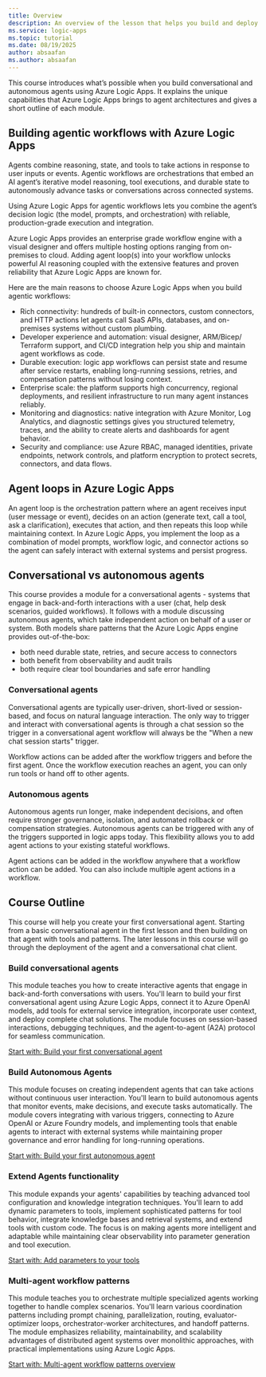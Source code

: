 ```yaml
---
title: Overview
description: An overview of the lesson that helps you build and deploy Agents in Azure Logic Apps.
ms.service: logic-apps
ms.topic: tutorial
ms.date: 08/19/2025
author: absaafan
ms.author: absaafan
---
```


This course introduces what’s possible when you build conversational and autonomous agents using Azure Logic Apps. It explains the unique capabilities that Azure Logic Apps brings to agent architectures and gives a short outline of each module.

## Building agentic workflows with Azure Logic Apps

Agents combine reasoning, state, and tools to take actions in response to user inputs or events. Agentic workflows are orchestrations that embed an AI agent’s iterative model reasoning, tool executions, and durable state to autonomously advance tasks or conversations across connected systems.

Using Azure Logic Apps for agentic workflows lets you combine the agent’s decision logic (the model, prompts, and orchestration) with reliable, production-grade execution and integration.

Azure Logic Apps provides an enterprise grade workflow engine with a visual designer and offers multiple hosting options ranging from on-premises to cloud. Adding agent loop(s) into your workflow unlocks powerful AI reasoning coupled with the extensive features and proven reliability that Azure Logic Apps are known for.

Here are the main reasons to choose Azure Logic Apps when you build agentic workflows:

- Rich connectivity: hundreds of built-in connectors, custom connectors, and HTTP actions let agents call SaaS APIs, databases, and on-premises systems without custom plumbing.
- Developer experience and automation: visual designer, ARM/Bicep/ Terraform support, and CI/CD integration help you ship and maintain agent workflows as code.
- Durable execution: logic app workflows can persist state and resume after service restarts, enabling long-running sessions, retries, and compensation patterns without losing context.
- Enterprise scale: the platform supports high concurrency, regional deployments, and resilient infrastructure to run many agent instances reliably.
- Monitoring and diagnostics: native integration with Azure Monitor, Log Analytics, and diagnostic settings gives you structured telemetry, traces, and the ability to create alerts and dashboards for agent behavior.
- Security and compliance: use Azure RBAC, managed identities, private endpoints, network controls, and platform encryption to protect secrets, connectors, and data flows.

## Agent loops in Azure Logic Apps

An agent loop is the orchestration pattern where an agent receives input (user message or event), decides on an action (generate text, call a tool, ask a clarification), executes that action, and then repeats this loop while maintaining context. In Azure Logic Apps, you implement the loop as a combination of model prompts, workflow logic, and connector actions so the agent can safely interact with external systems and persist progress.

## Conversational vs autonomous agents

This course provides a module for a conversational agents - systems that engage in back-and-forth interactions with a user (chat, help desk scenarios, guided workflows). It follows with a module discussing autonomous agents, which take independent action on behalf of a user or system. Both models share patterns that the Azure Logic Apps engine provides out-of-the-box:

- both need durable state, retries, and secure access to connectors
- both benefit from observability and audit trails
- both require clear tool boundaries and safe error handling

### Conversational agents

Conversational agents are typically user-driven, short-lived or session-based, and focus on natural language interaction.
The only way to trigger and interact with conversational agents is through a chat session so the trigger in a conversational agent workflow will always be the "When a new chat session starts" trigger.

Workflow actions can be added after the workflow triggers and before the first agent. Once the workflow execution reaches an agent, you can only run tools or hand off to other agents.

### Autonomous agents

Autonomous agents run longer, make independent decisions, and often require stronger governance, isolation, and automated rollback or compensation strategies. Autonomous agents can be triggered with any of the triggers supported in logic apps today. This flexibility allows you to add agent actions to your existing stateful workflows.

Agent actions can be added in the workflow anywhere that a workflow action can be added. You can also include multiple agent actions in a workflow.

## Course Outline

This course will help you create your first conversational agent. Starting from a basic conversational agent in the first lesson and then building on that agent with tools and patterns. The later lessons in this course will go through the deployment of the agent and a conversational chat client.

### Build conversational agents

This module teaches you how to create interactive agents that engage in back-and-forth conversations with users. You'll learn to build your first conversational agent using Azure Logic Apps, connect it to Azure OpenAI models, add tools for external service integration, incorporate user context, and deploy complete chat solutions. The module focuses on session-based interactions, debugging techniques, and the agent-to-agent (A2A) protocol for seamless communication.

[Start with: Build your first conversational agent](02_build_conversational_agents/01-create-first-conversational-agent.md)

### Build Autonomous Agents

This module focuses on creating independent agents that can take actions without continuous user interaction. You'll learn to build autonomous agents that monitor events, make decisions, and execute tasks automatically. The module covers integrating with various triggers, connecting to Azure OpenAI or Azure Foundry models, and implementing tools that enable agents to interact with external systems while maintaining proper governance and error handling for long-running operations.

[Start with: Build your first autonomous agent](03_build_autonomous_agents/01-create-first-autonomous-agent.md)

### Extend Agents functionality

This module expands your agents' capabilities by teaching advanced tool configuration and knowledge integration techniques. You'll learn to add dynamic parameters to tools, implement sophisticated patterns for tool behavior, integrate knowledge bases and retrieval systems, and extend tools with custom code. The focus is on making agents more intelligent and adaptable while maintaining clear observability into parameter generation and tool execution.

[Start with: Add parameters to your tools](04_agent_functionality/01-add-parameters-to-tools.md)

### Multi-agent workflow patterns

This module teaches you to orchestrate multiple specialized agents working together to handle complex scenarios. You'll learn various coordination patterns including prompt chaining, parallelization, routing, evaluator-optimizer loops, orchestrator-worker architectures, and handoff patterns. The module emphasizes reliability, maintainability, and scalability advantages of distributed agent systems over monolithic approaches, with practical implementations using Azure Logic Apps.

[Start with: Multi-agent workflow patterns overview](05_build_multi_agent_systems/01-build-multi-agent-sysystem.md)